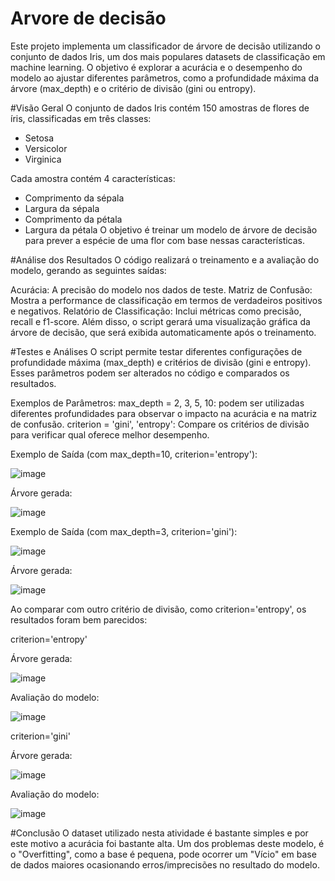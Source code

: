 # Arvore de decisão
Este projeto implementa um classificador de árvore de decisão utilizando o conjunto de dados Iris, um dos mais populares datasets de classificação em machine learning. O objetivo é explorar a acurácia e o desempenho do modelo ao ajustar diferentes parâmetros, como a profundidade máxima da árvore (max_depth) e o critério de divisão (gini ou entropy).

#Visão Geral
O conjunto de dados Iris contém 150 amostras de flores de íris, classificadas em três classes:
- Setosa
- Versicolor
- Virginica
  
Cada amostra contém 4 características:
- Comprimento da sépala
- Largura da sépala
- Comprimento da pétala
- Largura da pétala
O objetivo é treinar um modelo de árvore de decisão para prever a espécie de uma flor com base nessas características.

#Análise dos Resultados
O código realizará o treinamento e a avaliação do modelo, gerando as seguintes saídas:

Acurácia: A precisão do modelo nos dados de teste.
Matriz de Confusão: Mostra a performance de classificação em termos de verdadeiros positivos e negativos.
Relatório de Classificação: Inclui métricas como precisão, recall e f1-score.
Além disso, o script gerará uma visualização gráfica da árvore de decisão, que será exibida automaticamente após o treinamento.

#Testes e Análises
O script permite testar diferentes configurações de profundidade máxima (max_depth) e critérios de divisão (gini e entropy). Esses parâmetros podem ser alterados no código e comparados os resultados.

Exemplos de Parâmetros:
max_depth = 2, 3, 5, 10: podem ser utilizadas diferentes profundidades para observar o impacto na acurácia e na matriz de confusão.
criterion = 'gini', 'entropy': Compare os critérios de divisão para verificar qual oferece melhor desempenho.

Exemplo de Saída (com max_depth=10, criterion='entropy'):

![image](https://github.com/user-attachments/assets/e44f4491-a5f1-4da9-b1b2-bfbe16df7f20)

Árvore gerada:

![image](https://github.com/user-attachments/assets/d41d9ed7-21ae-4dac-aab6-c100a8f44003)


Exemplo de Saída (com max_depth=3, criterion='gini'):

![image](https://github.com/user-attachments/assets/c3cf3a18-7591-4c26-968a-2edcbaf94d39)

Árvore gerada:

![image](https://github.com/user-attachments/assets/c85e4a6f-3043-44b8-b850-178450bbe07c)

Ao comparar com outro critério de divisão, como criterion='entropy', os resultados foram bem parecidos:

criterion='entropy'

Árvore gerada:

![image](https://github.com/user-attachments/assets/edbb113c-46c6-4aa6-9db1-e9ab2078f9c6)

Avaliação do modelo:

![image](https://github.com/user-attachments/assets/53a6ad99-0df6-4602-b1a0-a6cab8793c06)

criterion='gini'

Árvore gerada:

![image](https://github.com/user-attachments/assets/36c65da7-37f5-4882-871e-33458a905ffe)

Avaliação do modelo:

![image](https://github.com/user-attachments/assets/e7e8ca72-c43d-4754-be32-a5becc82479c)

#Conclusão
O dataset utilizado nesta atividade é bastante simples e por este motivo a acurácia foi bastante alta. Um dos problemas deste modelo, é o "Overfitting", como a base é pequena, pode ocorrer um "Vício" em base de dados maiores ocasionando erros/imprecisões no resultado do modelo. 

